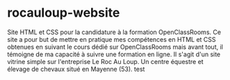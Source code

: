 # rocauloup-website
Site HTML et CSS pour la candidature à la formation OpenClassRooms.
Ce site a pour but de mettre en pratique mes compétences en HTML et CSS obtenues en suivant le cours dédié sur OpenClassRooms mais avant tout, il témoigne de ma capacité à suivre une formation en ligne.
Il s'agit d'un site vitrine simple sur l'entreprise Le Roc Au Loup. Un centre équestre et élevage de chevaux situé en Mayenne (53).
test
